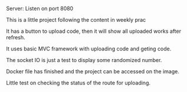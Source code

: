 Server: Listen on port 8080

This is a little project following the content in weekly prac

It has a button to upload code, then it will show all uploaded works after refresh.

It uses basic MVC framework with uploading code and geting code.

The socket IO is just a test to display some randomized number.

Docker file has finished and the project can be accessed on the image.

Little test on checking the status of the route for uploading.